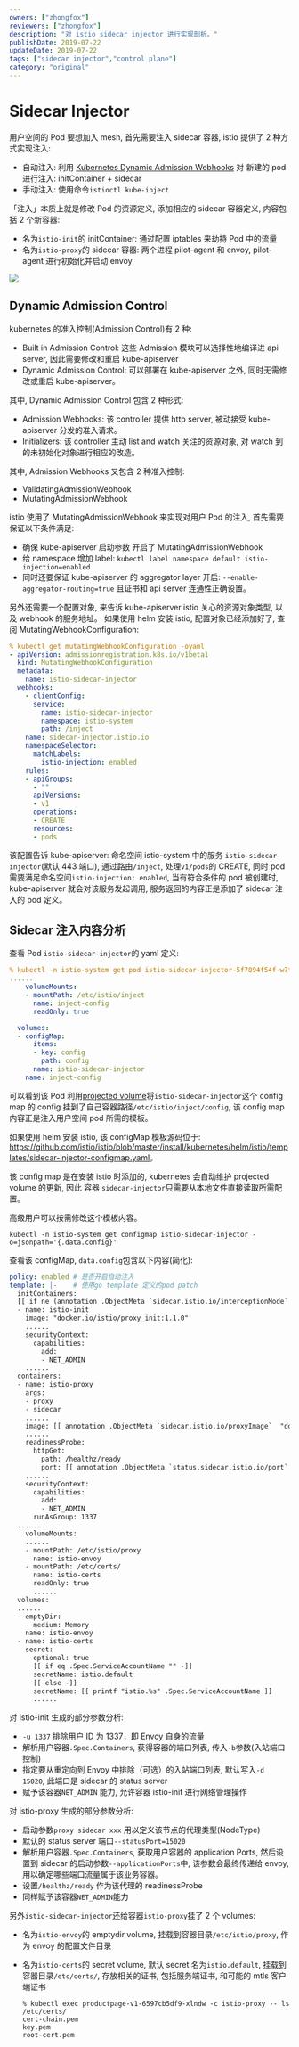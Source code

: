 ```yaml
---
owners: ["zhongfox"]
reviewers: ["zhongfox"]
description: "对 istio sidecar injector 进行实现剖析。"
publishDate: 2019-07-22
updateDate: 2019-07-22
tags: ["sidecar injector","control plane"]
category: "original"
---
```


# Sidecar Injector

用户空间的 Pod 要想加入 mesh, 首先需要注入 sidecar 容器, istio 提供了 2 种方式实现注入:

- 自动注入: 利用 [Kubernetes Dynamic Admission Webhooks](https://kubernetes.io/docs/reference/access-authn-authz/extensible-admission-controllers/) 对 新建的 pod 进行注入: initContainer + sidecar
- 手动注入: 使用命令`istioctl kube-inject`

「注入」本质上就是修改 Pod 的资源定义, 添加相应的 sidecar 容器定义, 内容包括 2 个新容器:

- 名为`istio-init`的 initContainer: 通过配置 iptables 来劫持 Pod 中的流量
- 名为`istio-proxy`的 sidecar 容器: 两个进程 pilot-agent 和 envoy, pilot-agent 进行初始化并启动 envoy

<img src="https://ws4.sinaimg.cn/large/006tKfTcgy1g187flw0dmj30wq0grn0b.jpg" referrerpolicy="no-referrer"/>


## Dynamic Admission Control

kubernetes 的准入控制(Admission Control)有 2 种:

- Built in Admission Control: 这些 Admission 模块可以选择性地编译进 api server, 因此需要修改和重启 kube-apiserver
- Dynamic Admission Control: 可以部署在 kube-apiserver 之外, 同时无需修改或重启 kube-apiserver。

其中, Dynamic Admission Control 包含 2 种形式:

- Admission Webhooks: 该 controller 提供 http server, 被动接受 kube-apiserver 分发的准入请求。
- Initializers: 该 controller 主动 list and watch 关注的资源对象, 对 watch 到的未初始化对象进行相应的改造。

 其中, Admission Webhooks 又包含 2 种准入控制:

- ValidatingAdmissionWebhook
- MutatingAdmissionWebhook

istio 使用了 MutatingAdmissionWebhook 来实现对用户 Pod 的注入,  首先需要保证以下条件满足:

- 确保 kube-apiserver 启动参数 开启了 MutatingAdmissionWebhook
- 给 namespace 增加 label: `kubectl label namespace default istio-injection=enabled`
- 同时还要保证 kube-apiserver 的 aggregator layer 开启: `--enable-aggregator-routing=true` 且证书和 api server 连通性正确设置。

另外还需要一个配置对象, 来告诉 kube-apiserver istio 关心的资源对象类型, 以及 webhook 的服务地址。 如果使用 helm 安装 istio, 配置对象已经添加好了, 查阅 MutatingWebhookConfiguration:

```yaml
% kubectl get mutatingWebhookConfiguration -oyaml
- apiVersion: admissionregistration.k8s.io/v1beta1
  kind: MutatingWebhookConfiguration
  metadata:
    name: istio-sidecar-injector
  webhooks:
    - clientConfig:
      service:
        name: istio-sidecar-injector
        namespace: istio-system
        path: /inject
    name: sidecar-injector.istio.io
    namespaceSelector:
      matchLabels:
        istio-injection: enabled
    rules:
    - apiGroups:
      - ""
      apiVersions:
      - v1
      operations:
      - CREATE
      resources:
      - pods
```

该配置告诉 kube-apiserver: 命名空间 istio-system 中的服务 `istio-sidecar-injector`(默认 443 端口), 通过路由`/inject`, 处理`v1/pods`的 CREATE, 同时 pod 需要满足命名空间`istio-injection: enabled`, 当有符合条件的 pod 被创建时, kube-apiserver 就会对该服务发起调用, 服务返回的内容正是添加了 sidecar 注入的 pod 定义。


## Sidecar 注入内容分析

查看 Pod `istio-sidecar-injector`的 yaml 定义:

```yaml
% kubectl -n istio-system get pod istio-sidecar-injector-5f7894f54f-w7f9v -oyaml
......
    volumeMounts:
    - mountPath: /etc/istio/inject
      name: inject-config
      readOnly: true

  volumes:
  - configMap:
      items:
      - key: config
        path: config
      name: istio-sidecar-injector
    name: inject-config
```

可以看到该 Pod 利用[projected volume](https://kubernetes.io/docs/concepts/storage/volumes/#projected)将`istio-sidecar-injector`这个 config map 的 config 挂到了自己容器路径`/etc/istio/inject/config`, 该 config map 内容正是注入用户空间 pod 所需的模板。

如果使用 helm 安装 istio, 该 configMap 模板源码位于: <https://github.com/istio/istio/blob/master/install/kubernetes/helm/istio/templates/sidecar-injector-configmap.yaml>。

该 config map 是在安装 istio 时添加的, kubernetes 会自动维护 projected volume 的更新, 因此 容器 `sidecar-injector`只需要从本地文件直接读取所需配置。

高级用户可以按需修改这个模板内容。

```plain
kubectl -n istio-system get configmap istio-sidecar-injector -o=jsonpath='{.data.config}'
```

查看该 configMap, `data.config`包含以下内容(简化):

```yaml
policy: enabled # 是否开启自动注入
template: |-    # 使用go template 定义的pod patch
  initContainers:
  [[ if ne (annotation .ObjectMeta `sidecar.istio.io/interceptionMode` .ProxyConfig.InterceptionMode) "NONE" ]]
  - name: istio-init
    image: "docker.io/istio/proxy_init:1.1.0"
    ......
    securityContext:
      capabilities:
        add:
        - NET_ADMIN
    ......
  containers:
  - name: istio-proxy
    args:
    - proxy
    - sidecar
    ......
    image: [[ annotation .ObjectMeta `sidecar.istio.io/proxyImage`  "docker.io/istio/proxyv2:1.1.0"  ]]
    ......
    readinessProbe:
      httpGet:
        path: /healthz/ready
        port: [[ annotation .ObjectMeta `status.sidecar.istio.io/port`  0  ]]
    ......
    securityContext:
      capabilities:
        add:
        - NET_ADMIN
      runAsGroup: 1337
  ......
    volumeMounts:
    ......
    - mountPath: /etc/istio/proxy
      name: istio-envoy
    - mountPath: /etc/certs/
      name: istio-certs
      readOnly: true
      ......
  volumes:
  ......
  - emptyDir:
      medium: Memory
    name: istio-envoy
  - name: istio-certs
    secret:
      optional: true
      [[ if eq .Spec.ServiceAccountName "" -]]
      secretName: istio.default
      [[ else -]]
      secretName: [[ printf "istio.%s" .Spec.ServiceAccountName ]]
      ......

```

对 istio-init 生成的部分参数分析:

- `-u 1337` 排除用户 ID 为 1337，即 Envoy 自身的流量
- 解析用户容器`.Spec.Containers`, 获得容器的端口列表, 传入`-b`参数(入站端口控制)
- 指定要从重定向到 Envoy 中排除（可选）的入站端口列表, 默认写入`-d 15020`, 此端口是 sidecar 的 status server
- 赋予该容器`NET_ADMIN` 能力, 允许容器 istio-init 进行网络管理操作

对 istio-proxy 生成的部分参数分析:

- 启动参数`proxy sidecar xxx` 用以定义该节点的代理类型(NodeType)
- 默认的 status server 端口`--statusPort=15020`
- 解析用户容器`.Spec.Containers`, 获取用户容器的 application Ports, 然后设置到 sidecar 的启动参数`--applicationPorts`中, 该参数会最终传递给 envoy, 用以确定哪些端口流量属于该业务容器。
- 设置`/healthz/ready` 作为该代理的 readinessProbe
- 同样赋予该容器`NET_ADMIN`能力

另外`istio-sidecar-injector`还给容器`istio-proxy`挂了 2 个 volumes:

- 名为`istio-envoy`的 emptydir volume, 挂载到容器目录`/etc/istio/proxy`, 作为 envoy 的配置文件目录

- 名为`istio-certs`的 secret volume, 默认 secret 名为`istio.default`,  挂载到容器目录`/etc/certs/`, 存放相关的证书, 包括服务端证书, 和可能的 mtls 客户端证书

  ```plain
  % kubectl exec productpage-v1-6597cb5df9-xlndw -c istio-proxy -- ls /etc/certs/
  cert-chain.pem
  key.pem
  root-cert.pem
  ```
